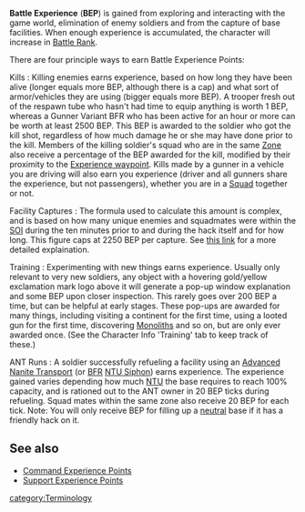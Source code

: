 **Battle Experience** (**BEP**) is gained from exploring and interacting
with the game world, elimination of enemy soldiers and from the capture
of base facilities. When enough experience is accumulated, the character
will increase in [Battle Rank](Battle_Rank.md).

There are four principle ways to earn Battle Experience Points:

Kills : Killing enemies earns experience, based on how long they have been alive (longer equals more BEP, although there is a cap) and what sort of armor/vehicles they are using (bigger equals more BEP). A trooper fresh out of the respawn tube who hasn't had time to equip anything is worth 1 BEP, whereas a Gunner Variant BFR who has been active for an hour or more can be worth at least 2500 BEP. This BEP is awarded to the soldier who got the kill shot, regardless of how much damage he or she may have done prior to the kill. Members of the killing soldier's squad who are in the same [Zone](Zone.md) also receive a percentage of the BEP awarded for the kill, modified by their proximity to the [Experience waypoint](Waypoint.md). Kills made by a gunner in a vehicle you are driving will also earn you experience (driver and all gunners share the experience, but not passengers), whether you are in a [Squad](Squad.md) together or not.

<!-- -->

Facility Captures : The formula used to calculate this amount is complex, and is based on how many unique enemies and squadmates were within the [SOI](SOI.md) during the ten minutes prior to and during the hack itself and for how long. This figure caps at 2250 BEP per capture. See [this link](http://forums.station.sony.com/ps/posts/list.m?topic_id=22100000022) for a more detailed explaination.

<!-- -->

Training : Experimenting with new things earns experience. Usually only relevant to very new soldiers, any object with a hovering gold/yellow exclamation mark logo above it will generate a pop-up window explanation and some BEP upon closer inspection. This rarely goes over 200 BEP a time, but can be helpful at early stages. These pop-ups are awarded for many things, including visiting a continent for the first time, using a looted gun for the first time, discovering [Monoliths](Monolith.md) and so on, but are only ever awarded once. (See the Character Info 'Training' tab to keep track of these.)

<!-- -->

ANT Runs : A soldier successfully refueling a facility using an [Advanced Nanite Transport](Advanced_Nanite_Transport.md) (or [BFR](BFR.md) [NTU Siphon](NTU_Siphon.md)) earns experience. The experience gained varies depending how much [NTU](NTU.md) the base requires to reach 100% capacity, and is rationed out to the ANT owner in 20 BEP ticks during refueling. Squad mates within the same zone also receive 20 BEP for each tick. Note: You will only receive BEP for filling up a [neutral](neutral.md) base if it has a friendly hack on it.

## See also

- [Command Experience Points](Command_Experience_Points.md)
- [Support Experience Points](Support_Experience_Points.md)

[category:Terminology](category:Terminology.md)
